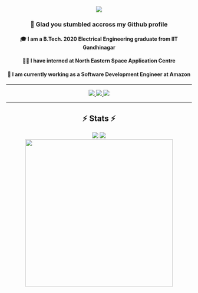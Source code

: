 <h1 align = "center">
    <img src = "https://readme-typing-svg.herokuapp.com?font=Fira+Code&size=35&duration=3500&pause=1000&center=true&vCenter=true&random=false&width=435&lines=Hi+There+%F0%9F%91%8B;I+am+Pratik+Puri!">
</h1>

<h3 align = "center"> 
    🙂 Glad you stumbled accross my Github profile 
</h3>

<h4 align = "center">
    🎓 I am a B.Tech. 2020 Electrical Engineering graduate from IIT Gandhinagar
</h4>

<h4 align = "center">
    👨‍💻 I have interned at North Eastern Space Application Centre
</h4>

<h4 align = "center">
    🏢 I am currently working as a Software Development Engineer at Amazon
</h4>

<hr>

<div align="center"> 
  <a href="https://leetcode.com/PratikPuri/">
    <img src="https://img.shields.io/badge/-LeetCode-FFA116?style=for-the-badge&logo=LeetCode&logoColor=black"/>
  </a>
  <a href="https://www.linkedin.com/in/pratik-puri-goswami/">
    <img src="https://img.shields.io/badge/LinkedIn-0077B5?style=for-the-badge&logo=linkedin&logoColor=white"/>
  </a>
  <a href="https://stackoverflow.com/users/14045514/pratik">
    <img src="https://img.shields.io/badge/Stack_Overflow-FE7A16?style=for-the-badge&logo=stack-overflow&logoColor=white"/>
  </a>
</div>

<hr>

<h2 align="center">⚡ Stats ⚡</h2>
<div align="center">
    <img src="https://streak-stats.demolab.com?user=PratikPuri&theme=react&border_radius=10&count_private=true"/>
    <img src="https://github-readme-stats.vercel.app/api?username=PratikPuri&show_icons=true&theme=react&rank_icon=github&border_radius=10&count_private=true"/>
    <br>
    <img width="400" src="https://github-readme-stats.vercel.app/api/top-langs/?username=PratikPuri&hide=HTML&langs_count=8&layout=compact&theme=react&border_radius=10&size_weight=0.5&count_weight=0.5&exclude_repo=github-readme-stats"/>
</div>